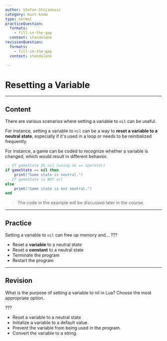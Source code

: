 ```yaml
---
author: Stefan-Stojanovic
category: must-know
type: normal
practiceQuestion:
  formats:
    - fill-in-the-gap
  context: standalone
revisionQuestion:
  formats:
    - fill-in-the-gap
  context: standalone

---
```


# Resetting a Variable

---

## Content

There are various scenarios where setting a variable to `nil` can be useful.

For instance, setting a variable to `nil` can be a way to **reset a variable to a neutral state**, especially if it's used in a loop or needs to be reinitialized frequently.

For instance, a game can be coded to recognize whether a variable is changed, which would result in different behavior.

```lua
-- If gameState IS nil (using an == operator)
if gameState == nil then
    print("Game state is neutral.")
-- If gameState is NOT nil
else
    print("Game state is not neutral.")
end
```

> The code in the example will be discussed later in the course.

---

## Practice

Setting a variable to `nil` can free up memory and... ???

- Reset a **variable** to a neutral state
- Reset a **constant** to a neutral state
- Terminate the program
- Restart the program


---

## Revision

What is the purpose of setting a variable to nil in Lua? Choose the most appropriate option.

???

- Reset a variable to a neutral state
- Initialize a variable to a default value.
- Prevent the variable from being used in the program.
- Convert the variable to a string.